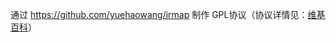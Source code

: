 通过 https://github.com/yuehaowang/irmap 制作
GPL协议（协议详情见：[维基百科](https://en.wikipedia.org/wiki/GNU_General_Public_License)）
